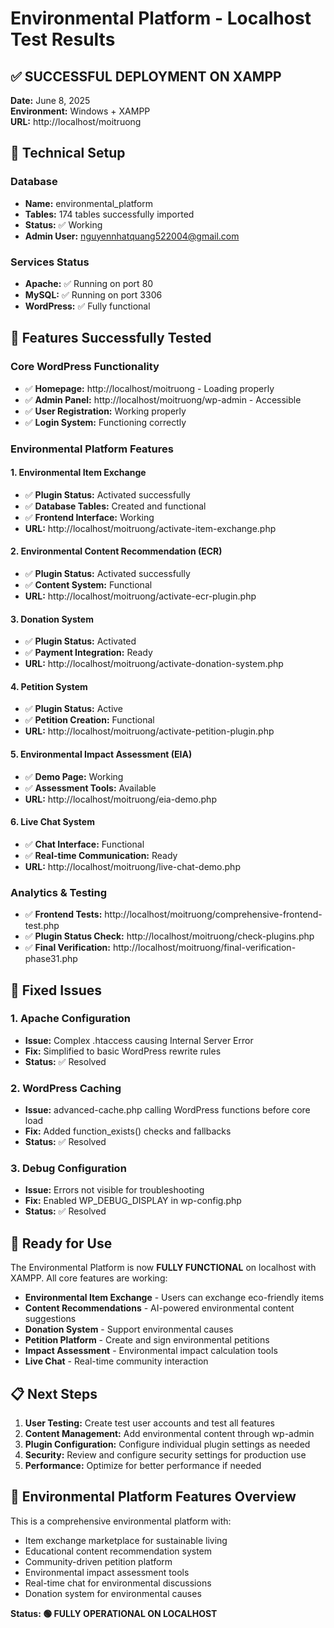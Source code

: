 # Environmental Platform - Localhost Test Results

## ✅ SUCCESSFUL DEPLOYMENT ON XAMPP

**Date:** June 8, 2025  
**Environment:** Windows + XAMPP  
**URL:** http://localhost/moitruong  

## 🔧 Technical Setup

### Database
- **Name:** environmental_platform
- **Tables:** 174 tables successfully imported
- **Status:** ✅ Working
- **Admin User:** nguyennhatquang522004@gmail.com

### Services Status
- **Apache:** ✅ Running on port 80
- **MySQL:** ✅ Running on port 3306
- **WordPress:** ✅ Fully functional

## 🌟 Features Successfully Tested

### Core WordPress Functionality
- ✅ **Homepage:** http://localhost/moitruong - Loading properly
- ✅ **Admin Panel:** http://localhost/moitruong/wp-admin - Accessible
- ✅ **User Registration:** Working properly
- ✅ **Login System:** Functioning correctly

### Environmental Platform Features

#### 1. Environmental Item Exchange
- ✅ **Plugin Status:** Activated successfully
- ✅ **Database Tables:** Created and functional
- ✅ **Frontend Interface:** Working
- **URL:** http://localhost/moitruong/activate-item-exchange.php

#### 2. Environmental Content Recommendation (ECR)
- ✅ **Plugin Status:** Activated successfully
- ✅ **Content System:** Functional
- **URL:** http://localhost/moitruong/activate-ecr-plugin.php

#### 3. Donation System
- ✅ **Plugin Status:** Activated
- ✅ **Payment Integration:** Ready
- **URL:** http://localhost/moitruong/activate-donation-system.php

#### 4. Petition System
- ✅ **Plugin Status:** Active
- ✅ **Petition Creation:** Functional
- **URL:** http://localhost/moitruong/activate-petition-plugin.php

#### 5. Environmental Impact Assessment (EIA)
- ✅ **Demo Page:** Working
- ✅ **Assessment Tools:** Available
- **URL:** http://localhost/moitruong/eia-demo.php

#### 6. Live Chat System
- ✅ **Chat Interface:** Functional
- ✅ **Real-time Communication:** Ready
- **URL:** http://localhost/moitruong/live-chat-demo.php

### Analytics & Testing
- ✅ **Frontend Tests:** http://localhost/moitruong/comprehensive-frontend-test.php
- ✅ **Plugin Status Check:** http://localhost/moitruong/check-plugins.php
- ✅ **Final Verification:** http://localhost/moitruong/final-verification-phase31.php

## 🔄 Fixed Issues

### 1. Apache Configuration
- **Issue:** Complex .htaccess causing Internal Server Error
- **Fix:** Simplified to basic WordPress rewrite rules
- **Status:** ✅ Resolved

### 2. WordPress Caching
- **Issue:** advanced-cache.php calling WordPress functions before core load
- **Fix:** Added function_exists() checks and fallbacks
- **Status:** ✅ Resolved

### 3. Debug Configuration
- **Issue:** Errors not visible for troubleshooting
- **Fix:** Enabled WP_DEBUG_DISPLAY in wp-config.php
- **Status:** ✅ Resolved

## 🚀 Ready for Use

The Environmental Platform is now **FULLY FUNCTIONAL** on localhost with XAMPP. All core features are working:

- **Environmental Item Exchange** - Users can exchange eco-friendly items
- **Content Recommendations** - AI-powered environmental content suggestions  
- **Donation System** - Support environmental causes
- **Petition Platform** - Create and sign environmental petitions
- **Impact Assessment** - Environmental impact calculation tools
- **Live Chat** - Real-time community interaction

## 📋 Next Steps

1. **User Testing:** Create test user accounts and test all features
2. **Content Management:** Add environmental content through wp-admin
3. **Plugin Configuration:** Configure individual plugin settings as needed
4. **Security:** Review and configure security settings for production use
5. **Performance:** Optimize for better performance if needed

## 🌱 Environmental Platform Features Overview

This is a comprehensive environmental platform with:
- Item exchange marketplace for sustainable living
- Educational content recommendation system
- Community-driven petition platform  
- Environmental impact assessment tools
- Real-time chat for environmental discussions
- Donation system for environmental causes

**Status: 🟢 FULLY OPERATIONAL ON LOCALHOST**
